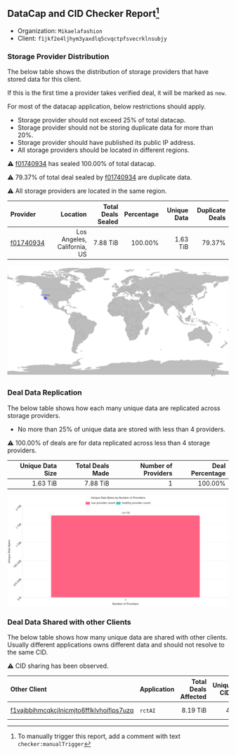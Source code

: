 ## DataCap and CID Checker Report[^1]
 - Organization: `Mikaelafashion`
 - Client: `f1jkf2e4ljhym3yaxdlq5cvqctpfsvecrklnsubjy`
### Storage Provider Distribution
The below table shows the distribution of storage providers that have stored data for this client.

If this is the first time a provider takes verified deal, it will be marked as `new`.

For most of the datacap application, below restrictions should apply.
 - Storage provider should not exceed 25% of total datacap.
 - Storage provider should not be storing duplicate data for more than 20%.
 - Storage provider should have published its public IP address.
 - All storage providers should be located in different regions.

⚠️ [f01740934](https://filfox.info/en/address/f01740934) has sealed 100.00% of total datacap.

⚠️ 79.37% of total deal sealed by [f01740934](https://filfox.info/en/address/f01740934) are duplicate data.

⚠️ All storage providers are located in the same region.

| Provider                                              |                    Location | Total Deals Sealed | Percentage | Unique Data | Duplicate Deals |
| :---------------------------------------------------- | --------------------------: | -----------------: | ---------: | ----------: | --------------: |
| [f01740934](https://filfox.info/en/address/f01740934) | Los Angeles, California, US |           7.88 TiB |    100.00% |    1.63 TiB |          79.37% |

![Provider Distribution](https://raw.githubusercontent.com/data-preservation-programs/filplus-checker-assets/main/filecoin-project/filecoin-plus-large-datasets/issues/1027/1671098383373.png)
### Deal Data Replication
The below table shows how each many unique data are replicated across storage providers.
- No more than 25% of unique data are stored with less than 4 providers.

⚠️ 100.00% of deals are for data replicated across less than 4 storage providers.

| Unique Data Size | Total Deals Made | Number of Providers | Deal Percentage |
| ---------------: | ---------------: | ------------------: | --------------: |
|         1.63 TiB |         7.88 TiB |                   1 |         100.00% |

![Replication Distribution](https://raw.githubusercontent.com/data-preservation-programs/filplus-checker-assets/main/filecoin-project/filecoin-plus-large-datasets/issues/1027/1671098384165.png)
### Deal Data Shared with other Clients
The below table shows how many unique data are shared with other clients.
Usually different applications owns different data and should not resolve to the same CID.

⚠️ CID sharing has been observed.

| Other Client                                                                                                          | Application | Total Deals Affected | Unique CIDs |        Verifier |
| :-------------------------------------------------------------------------------------------------------------------- | :---------- | -------------------: | ----------: | --------------: |
| [f1vajbbihmcqkcjlnicmjto6fflklvhoifips7uzq](https://filfox.info/en/address/f1vajbbihmcqkcjlnicmjto6fflklvhoifips7uzq) | `rctAI`     |             8.19 TiB |          40 | LDN v3 multisig |

[^1]: To manually trigger this report, add a comment with text `checker:manualTrigger`
